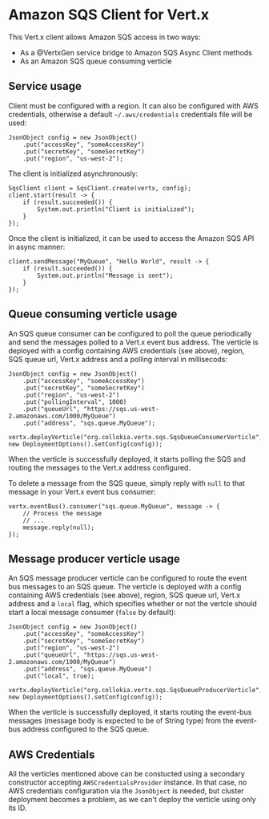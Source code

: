 
# Amazon SQS Client for Vert.x

This Vert.x client allows Amazon SQS access in two ways:

* As a @VertxGen service bridge to Amazon SQS Async Client methods
* As an Amazon SQS queue consuming verticle

## Service usage

Client must be configured with a region. It can also be configured with AWS credentials, otherwise a default `~/.aws/credentials` credentials file will be used:

```
JsonObject config = new JsonObject()
    .put("accessKey", "someAccessKey")
    .put("secretKey", "someSecretKey")
    .put("region", "us-west-2");
```

The client is initialized asynchronously:

```
SqsClient client = SqsClient.create(vertx, config);
client.start(result -> {
    if (result.succeeded()) {
        System.out.println("Client is initialized"); 
    }
});
```

Once the client is initialized, it can be used to access the Amazon SQS API in async manner:

```
client.sendMessage("MyQueue", "Hello World", result -> {
    if (result.succeeded()) {
        System.out.println("Message is sent");
    }
});
```

## Queue consuming verticle usage

An SQS queue consumer can be configured to poll the queue periodically and send the messages polled to a Vert.x event bus address. The verticle is deployed with a config containing AWS credentials (see above), region, SQS queue url, Vert.x address and a polling interval in millisecods:

```
JsonObject config = new JsonObject()
    .put("accessKey", "someAccessKey")
    .put("secretKey", "someSecretKey")
    .put("region", "us-west-2")
    .put("pollingInterval", 1000)
    .put("queueUrl", "https://sqs.us-west-2.amazonaws.com/1000/MyQueue")
    .put("address", "sqs.queue.MyQueue");
    
vertx.deployVerticle("org.collokia.vertx.sqs.SqsQueueConsumerVerticle", new DeploymentOptions().setConfig(config));    
```

When the verticle is successfully deployed, it starts polling the SQS and routing the messages to the Vert.x address configured.

To delete a message from the SQS queue, simply reply with `null` to that message in your Vert.x event bus consumer:

```
vertx.eventBus().consumer("sqs.queue.MyQueue", message -> {
    // Process the message
    // ...
    message.reply(null);
});
```

## Message producer verticle usage

An SQS message producer verticle can be configured to route the event bus messages to an SQS queue. The verticle is deployed with a config containing AWS credentials (see above), region, SQS queue url, Vert.x address and a `local` flag, which specifies whether or not the vertcle should start a local message consumer (`false` by default):

```
JsonObject config = new JsonObject()
    .put("accessKey", "someAccessKey")
    .put("secretKey", "someSecretKey")
    .put("region", "us-west-2")
    .put("queueUrl", "https://sqs.us-west-2.amazonaws.com/1000/MyQueue")
    .put("address", "sqs.queue.MyQueue")
    .put("local", true);
    
vertx.deployVerticle("org.collokia.vertx.sqs.SqsQueueProducerVerticle", new DeploymentOptions().setConfig(config));    
```

When the verticle is successfully deployed, it starts routing the event-bus messages (message body is expected to be of String type) from the event-bus address configured to the SQS queue.

## AWS Credentials

All the verticles mentioned above can be constucted using a secondary constructor accepting `AWSCredentialsProvider` instance. In that case, no AWS credentials configuration via the `JsonObject` is needed, but cluster deployment becomes a problem, as we can't deploy the verticle using only its ID.
